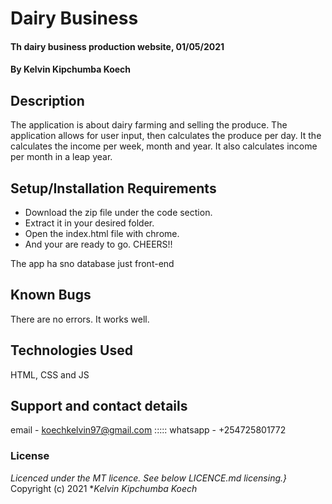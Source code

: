 # Dairy Business
#### Th dairy business production website, 01/05/2021
#### By **Kelvin Kipchumba Koech**
## Description
The application is about dairy farming and selling the produce. The  application allows for user input, then calculates the produce per day. It the calculates the income per week, month and year. It also calculates income per month in a leap year.
## Setup/Installation Requirements
* Download the zip file under the code section.
* Extract it in your desired folder.
* Open the index.html file with chrome.
* And your are ready to go. CHEERS!!

The app ha sno database just front-end 
## Known Bugs
There are no errors. It works well.
## Technologies Used
HTML, CSS and JS
## Support and contact details
email - koechkelvin97@gmail.com ::::: whatsapp - +254725801772
### License
*Licenced under the MT licence.  See below LICENCE.md licensing.}*
Copyright (c) 2021 **Kelvin Kipchumba Koech*